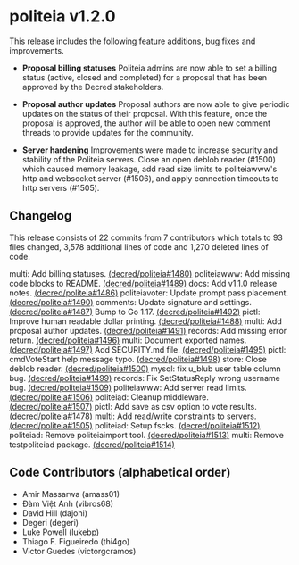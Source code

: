 politeia v1.2.0
====

This release includes the following feature additions, bug fixes and improvements.

- **Proposal billing statuses** Politeia admins are now able to set a billing
status (active, closed and completed) for a proposal that has been approved by
the Decred stakeholders.

- **Proposal author updates** Proposal authors are now able to give periodic
updates on the status of their proposal. With this feature, once the proposal
is approved, the author will be able to open new comment threads to provide
updates for the community.

- **Server hardening** Improvements were made to increase security and 
stability of the Politeia servers. Close an open deblob reader (#1500) which
caused memory leakage, add read size limits to politeiawww's http and
websocket server (#1506), and apply connection timeouts to http servers
(#1505).

## Changelog

This release consists of 22 commits from 7 contributors which totals to 93
files changed, 3,578 additional lines of code and 1,270 deleted lines of code.

multi: Add billing statuses. [(decred/politeia#1480)](https://github.com/decred/politeia/pull/1480)
politeiawww: Add missing code blocks to README. [(decred/politeia#1489)](https://github.com/decred/politeia/pull/1489)
docs: Add v1.1.0 release notes. [(decred/politeia#1486)](https://github.com/decred/politeia/pull/1486)
politeiavoter: Update prompt pass placement. [(decred/politeia#1490)](https://github.com/decred/politeia/pull/1490)
comments: Update signature and settings. [(decred/politeia#1487)](https://github.com/decred/politeia/pull/1487)
Bump to Go 1.17. [(decred/politeia#1492)](https://github.com/decred/politeia/pull/1492)
pictl: Improve human readable dollar printing. [(decred/politeia#1488)](https://github.com/decred/politeia/pull/1488)
multi: Add proposal author updates. [(decred/politeia#1491)](https://github.com/decred/politeia/pull/1491)
records: Add missing error return. [(decred/politeia#1496)](https://github.com/decred/politeia/pull/1496)
multi: Document exported names. [(decred/politeia#1497)](https://github.com/decred/politeia/pull/1497)
Add SECURITY.md file. [(decred/politeia#1495)](https://github.com/decred/politeia/pull/1495)
pictl: cmdVoteStart help message typo. [(decred/politeia#1498)](https://github.com/decred/politeia/pull/1498)
store: Close deblob reader. [(decred/politeia#1500)](https://github.com/decred/politeia/pull/1500)
mysql: fix u_blub user table column bug. [(decred/politeia#1499)](https://github.com/decred/politeia/pull/1499)
records: Fix SetStatusReply wrong username bug. [(decred/politeia#1509)](https://github.com/decred/politeia/pull/1509)
politeiawww: Add server read limits. [(decred/politeia#1506)](https://github.com/decred/politeia/pull/1506)
politeiad: Cleanup middleware. [(decred/politeia#1507)](https://github.com/decred/politeia/pull/1507)
pictl: Add save as csv option to vote results. [(decred/politeia#1478)](https://github.com/decred/politeia/pull/1478)
multi: Add read/write constraints to servers. [(decred/politeia#1505)](https://github.com/decred/politeia/pull/1505)
politeiad: Setup fscks. [(decred/politeia#1512)](https://github.com/decred/politeia/pull/1512)
politeiad: Remove politeiaimport tool. [(decred/politeia#1513)](https://github.com/decred/politeia/pull/1513)
multi: Remove testpoliteiad package. [(decred/politeia#1514)](https://github.com/decred/politeia/pull/1514)

## Code Contributors (alphabetical order)

- Amir Massarwa (amass01)
- Đàm Việt Anh (vibros68)
- David Hill (dajohi)
- Degeri (degeri)
- Luke Powell (lukebp)
- Thiago F. Figueiredo (thi4go)
- Victor Guedes (victorgcramos)
 